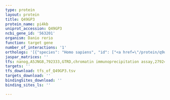 ```yaml
---
type: protein
layout: protein
title: Q49GP3
protein_name: pi4kb
uniprot_accession: Q49GP3
ncbi_gene_id: '563201'
organism: Danio rerio
function: target gene
number_of_interactions: '1'
orthologs: '[{"species": "Homo sapiens", "id": ["<a href=\"/protein/q9ubf8\">Q9UBF8</a>"]}, {"species": "Mus musculus", "id": ["<a href=\"/protein/q8bkc8\">Q8BKC8</a>"]}, {"species": "Rattus norvegicus", "id": ["A0A0G2JYH1"]}, {"species": "Caenorhabditis elegans", "id": ["<a href=\"/protein/q20077\">Q20077</a>"]}]'
jaspar_matrices: ''
tfs: nanog,A5JNG8,792333,GTRD,chromatin immunoprecipitation assay,27924024%5Buid%5D,No
targets: ''
tfs_download: tfs_of_Q49GP3.tsv
targets_download: ''
bindingSites_download: ''
binding_sites_ls: ''

---
```

